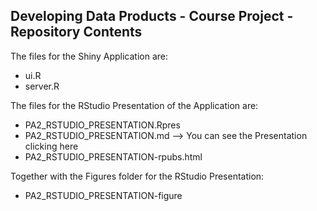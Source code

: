 ## Developing Data Products - Course Project - Repository Contents

The files for the Shiny Application are:

- ui.R
- server.R

The files for the RStudio Presentation of the Application are:

- PA2_RSTUDIO_PRESENTATION.Rpres
- PA2_RSTUDIO_PRESENTATION.md  --> You can see the Presentation clicking here
- PA2_RSTUDIO_PRESENTATION-rpubs.html

Together with the Figures folder for the RStudio Presentation:

- PA2_RSTUDIO_PRESENTATION-figure
